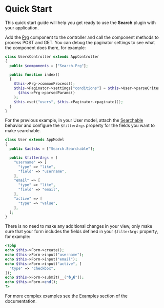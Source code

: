 # Quick Start

This quick start guide will help you get ready to use the **Search** plugin with your application.

Add the [Prg](../../Controller/Component/PrgComponent.php) component to the controller and call the component methods to process POST and GET. You can debug the paginator settings to see what the component does there, for example:

```php
class UsersController extends AppController
{
  public $components = ["Search.Prg"];

  public function index()
  {
    $this->Prg->commonProcess();
    $this->Paginator->settings["conditions"] = $this->User->parseCriteria(
      $this->Prg->parsedParams()
    );
    $this->set("users", $this->Paginator->paginate());
  }
}
```

For the previous example, in your User model, attach the [Searchable](../../Model/Behavior/SearchableBehavior.php) behavior and configure the `$filterArgs` property for the fields you want to make searchable.

```php
class User extends AppModel
{
  public $actsAs = ["Search.Searchable"];

  public $filterArgs = [
    "username" => [
      "type" => "like",
      "field" => "username",
    ],
    "email" => [
      "type" => "like",
      "field" => "email",
    ],
    "active" => [
      "type" => "value",
    ],
  ];
}
```

There is no need to make any additional changes in your view, only make sure that your form includes the fields defined in your `$filterArgs` property, for example:

```php
<?php
echo $this->Form->create();
echo $this->Form->input("username");
echo $this->Form->input("email");
echo $this->Form->input("active", [
  "type" => "checkbox",
]);
echo $this->Form->submit(__("�ۑ�"));
echo $this->Form->end();
?>
```

For more complex examples see the [Examples](../Documentation/Examples.md) section of the documentation.
